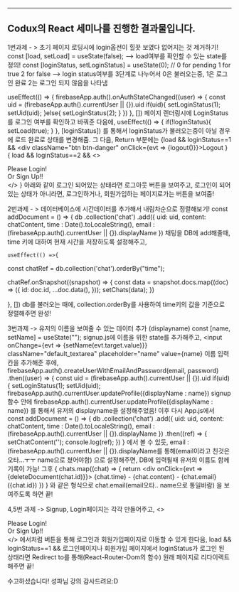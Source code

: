 ------------------------------------------------------------------------------------------------------------------------------
Codux의 React 세미나를 진행한 결과물입니다.
------------------------------------------------------------------------------------------------------------------------------

1번과제 - > 초기 페이지 로딩시에 login옵션이 힐끗 보였다 없어지는 것 제거하기!
  const [load, setLoad] = useState(false); --> load여부를 확인할 수 있는 state를 정의!
  const [loginStatus, setLoginStatus] = useState(0); // 0 for pending 1 for true 2 for false --> login status여부를 3단계로 나누어서 0은 불러오는중, 1은 로그인 완료
  2는 로그인 되지 않음을 나타냄
  
  useEffect(() => {
  firebaseApp.auth().onAuthStateChanged((user) => {
    const uid = (firebaseApp.auth().currentUser || {}).uid
    if(uid){
      setLoginStatus(1);
      setUid(uid);
    }else{
      setLoginStatus(2);
    }
  })
}, [])
페이지 렌더링시에 LoginStatus를 로그인 여부를 확인하고 바꿔준 다음에,
useEffect(() => {
  if(!loginStatus){
    setLoad(true);
  }
}, [loginStatus])
를 통해서 loginStatus가 불러오는중이 아닐 경우에 로드 완료로 상태를 변경해줌.
그 다음, Return 부분에는
{load && loginStatus==1 &&
    <div className="btn btn-danger" onClick={evt => {logout()}}>Logout</div>
}
{
    load && loginStatus==2 &&
    <>
    <div className="btn btn-danger">
    <Link to="/Login">Please Login!</Link>
    <br/>
    </div>
    <div className="btn btn-success">
    <Link to="/Signup">Or Sign Up!!</Link>
    <br/>
    </div>
    </>
  }
  아래와 같이 로그인 되어있는 상태라면 로그아웃 버튼을 보여주고, 로그인이 되어있는 상태가 아니라면, 로그인하거나, 회원가입하는 페이지로가는 버튼을 보여줌!
  
  2번과제 - > 데이터베이스에 시간데이터를 추가해서 내림차순으로 정렬해보기!
  const addDocument = () => {
  db
    .collection('chat')
    .add({
      uid: uid,
      content: chatContent,
      time : Date().toLocaleString(),
      email : (firebaseApp.auth().currentUser || {}).displayName
    })
    채팅을 DB에 add해줄때, time 키에 대하여 현재 시간을 저장하도록 설정해주고,
    
    useEffect(() =>{
  const chatRef = db.collection('chat').orderBy("time");

  chatRef.onSnapshot((snapshot) => {
    const data = snapshot.docs.map((doc) => ({
      id: doc.id,
      ...doc.data(),
    }));
    setChats(data);
  })

}, [])
db를 불러오는 때에, collection.orderBy를 사용하여 time키의 값을 기준으로 정렬해주면 완성!

3번과제 -> 유저의 이름을 보여줄 수 있는 데이터 추가 (displayname)
 const [name, setName] = useState("");
 signup.js에 이름을 위한 state를 추가해주고,
 <input onChange={evt => {setName(evt.target.value)}}
    className="default_textarea" placeholder="name" value={name}
 이름 입력칸을 추가해준 후에,
 firebaseApp.auth().createUserWithEmailAndPassword(email, password)
  .then((user) => {
    const uid = (firebaseApp.auth().currentUser || {}).uid
    if(uid){
      setLoginStatus(1);
      setUid(uid);
      firebaseApp.auth().currentUser.updateProfile({displayName : name})
 signup 함수 안에 firebaseApp.auth().currentUser.updateProfile({displayName : name}) 를 통해서 유저의 displayname을 설정해주었음!
 이후 다시 App.js에서
 const addDocument = () => {
  db
    .collection('chat')
    .add({
      uid: uid,
      content: chatContent,
      time : Date().toLocaleString(),
      email : (firebaseApp.auth().currentUser || {}).displayName
    })
    .then((ref) => {
      setChatContent('');
      console.log(ref);
    })
}
에서 볼 수 있듯, email : (firebaseApp.auth().currentUser || {}).displayName를 통해(email이라고 친것은 오타...ㅜㅜ name으로 쳤어야함) 으로 설정해주면, DB에 입력될때
유저의 이름도 함께 기록이 가능! 그후 
{
      chats.map((chat) => {
        return <div onClick={evt => {deleteDocument(chat.id)}}>
          {chat.time} - {chat.content} - {chat.email} ({chat.id})</div>
      })
    }
와 같은 형식으로 chat.email(email오타.. name으로 통일바람) 을 보여주도록 하면 끝!

4,5번 과제 -> Signup, Login페이지는 각각 만들어주고, 
<>
    <div className="btn btn-danger">
    <Link to="/Login">Please Login!</Link>
    <br/>
    </div>
    <div className="btn btn-success">
    <Link to="/Signup">Or Sign Up!!</Link>
    <br/>
    </div>
    </>
에서처럼 버튼을 통해 로그인과 회원가입페이지로 이동할 수 있게 한다음, 
load && loginStatus==1 && <Redirect to="/" />
로그인페이지나 회원가입 페이지에서 loginStatus가 로그인 된 상태라면 Redirect to를 통해(React-Router-Dom의 함수) 원래 페이지로 리다이렉트 해주면 끝!

수고하셨습니다! 성파님 강의 감사드려요:D
